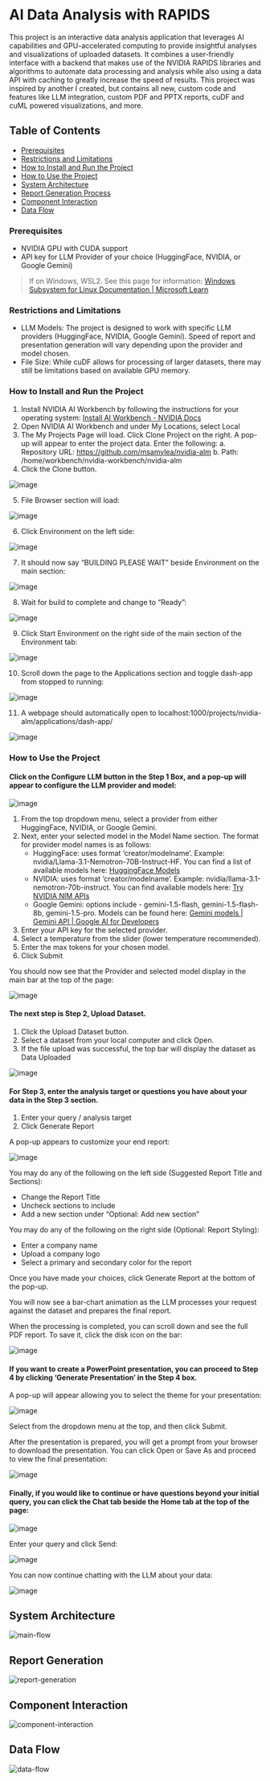 # AI Data Analysis with RAPIDS
This project is an interactive data analysis application that leverages AI capabilities and GPU-accelerated computing to provide insightful analyses and visualizations of uploaded datasets. It combines a user-friendly interface with a backend that makes use of the NVIDIA RAPIDS libraries and algorithms to automate data processing and analysis while also using a data API with caching to greatly increase the speed of results.
This project was inspired by another I created, but contains all new, custom code and features like LLM integration, custom PDF and PPTX reports, cuDF and cuML powered visualizations, and more.

## Table of Contents
- [Prerequisites](#prerequisites)
- [Restrictions and Limitations](#restrictions-and-limitations)
- [How to Install and Run the Project](#how-to-install-and-run-the-project)
- [How to Use the Project](#how-to-use-the-project)
- [System Architecture](#system-architecture)
- [Report Generation Process](#report-generation)
- [Component Interaction](#component-interaction)
- [Data Flow](#data-flow)
  
### Prerequisites

- NVIDIA GPU with CUDA support
- API key for LLM Provider of your choice (HuggingFace, NVIDIA, or Google Gemini)
> If on Windows, WSL2.  See this page for information: [Windows Subsystem for Linux Documentation | Microsoft Learn](https://learn.microsoft.com/en-us/windows/wsl/install)

### Restrictions and Limitations
-	LLM Models: The project is designed to work with specific LLM providers (HuggingFace, NVIDIA, Google Gemini). Speed of report and presentation generation will vary depending upon the provider and model chosen.
-	File Size: While cuDF allows for processing of larger datasets, there may still be limitations based on available GPU memory.

### How to Install and Run the Project
1.	Install NVIDIA AI Workbench by following the instructions for your operating system:  [Install AI Workbench - NVIDIA Docs](https://docs.nvidia.com/ai-workbench/user-guide/latest/installation/overview.html)
2.	Open NVIDIA AI Workbench and under My Locations, select Local
3.	The My Projects Page will load. Click Clone Project on the right.  A pop-up will appear to enter the project data.  Enter the following:
a.	Repository URL: https://github.com/msamylea/nvidia-alm
b.	Path: /home/workbench/nvidia-workbench/nvidia-alm
4.	Click the Clone button.

 ![image](https://github.com/user-attachments/assets/7ccba2c0-fcf5-4040-a36e-993fd51771e4)


5.	File Browser section will load:

 ![image](https://github.com/user-attachments/assets/fd673b4e-b7d3-4bdf-9d83-6a2bc2f00e44)


6.	Click Environment on the left side:

 ![image](https://github.com/user-attachments/assets/5facfda1-5675-4c49-9459-9c82d9592f01)


7.	It should now say “BUILDING PLEASE WAIT” beside Environment on the main section:

![image](https://github.com/user-attachments/assets/487c65b0-f84d-4579-b304-8056e9154e54)


8.	Wait for build to complete and change to “Ready”:

![image](https://github.com/user-attachments/assets/d1db17bb-6b04-4173-aeb3-223c90dc1e7f)


9.	Click Start Environment on the right side of the main section of the Environment tab:

![image](https://github.com/user-attachments/assets/9bd624ea-16aa-4e39-b4d1-7a574ee35085)


10.	Scroll down the page to the Applications section and toggle dash-app from stopped to running:

![image](https://github.com/user-attachments/assets/4f12fc51-d7bb-4535-a965-2c2cd6f30c3c)


11.	A webpage should automatically open to localhost:1000/projects/nvidia-alm/applications/dash-app/

![image](https://github.com/user-attachments/assets/1f098796-7e93-4ca1-a9f2-b551d8bf4247)


### How to Use the Project

#### Click on the Configure LLM button in the Step 1 Box, and a pop-up will appear to configure the LLM provider and model:

 ![image](https://github.com/user-attachments/assets/914f691f-f5c1-4628-a16c-f2beb5736476)


1.	From the top dropdown menu, select a provider from either HuggingFace, NVIDIA, or Google Gemini.
2.	Next, enter your selected model in the Model Name section.  The format for provider model names is as follows:
    - HuggingFace: uses format ‘creator/modelname’.  Example: nvidia/Llama-3.1-Nemotron-70B-Instruct-HF.  You can find a list of available models here: [HuggingFace Models](https://huggingface.co/models)
    - NVIDIA: uses format ‘creator/modelname’. Example: nvidia/llama-3.1-nemotron-70b-instruct. You can find available models here: [Try NVIDIA NIM APIs](https://build.nvidia.com/nim)
    - Google Gemini: options include - gemini-1.5-flash, gemini-1.5-flash-8b, gemini-1.5-pro.  Models can be found here: [Gemini models  |  Gemini API  |  Google AI for Developers](https://ai.google.dev/gemini-api/docs/models/gemini)
3.	Enter your API key for the selected provider.
4.	Select a temperature from the slider (lower temperature recommended).
5.	Enter the max tokens for your chosen model.
6.	Click Submit

You should now see that the Provider and selected model display in the main bar at the top of the page:

  ![image](https://github.com/user-attachments/assets/eba3dba7-f587-41df-a9a5-323f32e54bcd)


#### The next step is Step 2, Upload Dataset.  
1.	Click the Upload Dataset button.
2.	Select a dataset from your local computer and click Open.
3.	If the file upload was successful, the top bar will display the dataset as Data Uploaded
  
![image](https://github.com/user-attachments/assets/074fa8d2-74f2-448e-8647-86d9f8ebb9fa)

#### For Step 3, enter the analysis target or questions you have about your data in the Step 3 section.
1.	Enter your query / analysis target
2.	Click Generate Report

A pop-up appears to customize your end report:

![image](https://github.com/user-attachments/assets/bcab2bc4-3eaf-4f3b-802e-49c3f47d6371)

 
You may do any of the following on the left side (Suggested Report Title and Sections):
-	Change the Report Title
-	Uncheck sections to include
-	Add a new section under “Optional: Add new section”

You may do any of the following on the right side (Optional: Report Styling):
-	Enter a company name
-	Upload a company logo
-	Select a primary and secondary color for the report

Once you have made your choices, click Generate Report at the bottom of the pop-up.

You will now see a bar-chart animation as the LLM processes your request against the dataset and prepares the final report.

When the processing is completed, you can scroll down and see the full PDF report.  To save it, click the disk icon on the bar:

  ![image](https://github.com/user-attachments/assets/a9393411-9cbc-42d0-8753-1ab92dad566a)


#### If you want to create a PowerPoint presentation, you can proceed to Step 4 by clicking ‘Generate Presentation’ in the Step 4 box.

A pop-up will appear allowing you to select the theme for your presentation:
  
![image](https://github.com/user-attachments/assets/8fa58422-a374-425b-997b-98ca53decae0)

Select from the dropdown menu at the top, and then click Submit.

After the presentation is prepared, you will get a prompt from your browser to download the presentation.  You can click Open or Save As and proceed to view the final presentation:
 
![image](https://github.com/user-attachments/assets/b3f0d483-70a0-4f09-85d7-2a523bace1ef)

#### Finally, if you would like to continue or have questions beyond your initial query, you can click the Chat tab beside the Home tab at the top of the page:

![image](https://github.com/user-attachments/assets/c0c04c9c-5cd5-47d9-9192-941f2f7342f2)


Enter your query and click Send:

![image](https://github.com/user-attachments/assets/61b73ee9-555c-4d85-b1b0-069caf7253c0)
  

You can now continue chatting with the LLM about your data:
 
![image](https://github.com/user-attachments/assets/eaece3b2-c1c0-4ee1-a85f-b2a276c3dd6e)


## System Architecture

![main-flow](https://github.com/user-attachments/assets/00069ab8-a337-4540-842d-7af4f891b56a)

 
## Report Generation

![report-generation](https://github.com/user-attachments/assets/f98bdc6f-4f75-4df5-b1ce-b16fc48205b3)

 
## Component Interaction

![component-interaction](https://github.com/user-attachments/assets/a9a3c9d3-90c1-49fc-b098-d8fa2360ec27)

## Data Flow

![data-flow](https://github.com/user-attachments/assets/3004f960-edfb-44e8-9e4f-bbcca6b73733)





